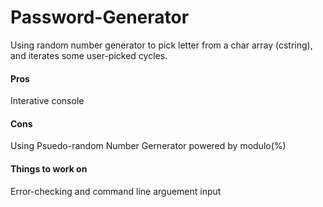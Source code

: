 # Password-Generator
Using random number generator to pick letter from a char array (cstring), and iterates some user-picked cycles.

#### Pros
Interative console

#### Cons
Using Psuedo-random Number Gernerator powered by modulo(%)

#### Things to work on
Error-checking and command line arguement input
